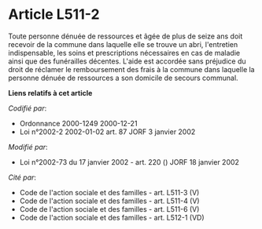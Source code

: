 # Article L511-2

Toute personne dénuée de ressources et âgée de plus de seize ans doit recevoir de la commune dans laquelle elle se trouve un
abri, l'entretien indispensable, les soins et prescriptions nécessaires en cas de maladie ainsi que des funérailles décentes.
L'aide est accordée sans préjudice du droit de réclamer le remboursement des frais à la commune dans laquelle la personne
dénuée de ressources a son domicile de secours communal.

**Liens relatifs à cet article**

_Codifié par_:

  - Ordonnance 2000-1249 2000-12-21
  - Loi n°2002-2 2002-01-02 art. 87 JORF 3 janvier 2002

_Modifié par_:

  - Loi n°2002-73 du 17 janvier 2002 - art. 220 () JORF 18 janvier 2002

_Cité par_:

  - Code de l'action sociale et des familles - art. L511-3 (V)
  - Code de l'action sociale et des familles - art. L511-4 (V)
  - Code de l'action sociale et des familles - art. L511-6 (V)
  - Code de l'action sociale et des familles - art. L512-1 (VD)
